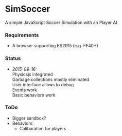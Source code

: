 # SimSoccer
A simple JavaScript Soccer Simulation with an Player AI

### Requirements

 * A browser supporting ES2015 (e.g. FF40+)

### Status

 * *2015-09-16:*  
   Physicsjs integrated  
   Garbage collections mostly eliminated  
   User interface allows to debug  
   Events work  
   Basic behaviors work  

### ToDo
    
  * Bigger sandbox?
  * Behaviors: 
    * Calibaration for players